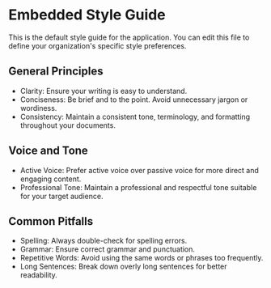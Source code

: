 # Embedded Style Guide

This is the default style guide for the application. You can edit this file to define your organization's specific style preferences.

## General Principles
- Clarity: Ensure your writing is easy to understand.
- Conciseness: Be brief and to the point. Avoid unnecessary jargon or wordiness.
- Consistency: Maintain a consistent tone, terminology, and formatting throughout your documents.

## Voice and Tone
- Active Voice: Prefer active voice over passive voice for more direct and engaging content.
- Professional Tone: Maintain a professional and respectful tone suitable for your target audience.

## Common Pitfalls
- Spelling: Always double-check for spelling errors.
- Grammar: Ensure correct grammar and punctuation.
- Repetitive Words: Avoid using the same words or phrases too frequently.
- Long Sentences: Break down overly long sentences for better readability.
